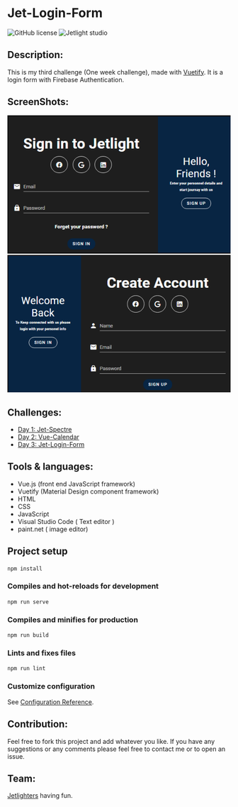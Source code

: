 # Jet-Login-Form

![GitHub license](https://img.shields.io/github/license/Mohammed-Benotmane/Tower-Defense-Game.svg)
![Jetlight studio](https://img.shields.io/badge/Made%20by-Jetlight%20studio-blue.svg?color=082544)

## Description:
This is my third challenge (One week challenge), made with [Vuetify](https://vuetifyjs.com/en/introduction/why-vuetify/). It is a login form with Firebase Authentication. 

## ScreenShots:

<img src="screenshots/1.png" />
<img src="screenshots/2.png" />

## Challenges:
* [Day 1: Jet-Spectre](https://github.com/Abir-Bouhriz/Spectre-Clone)
* [Day 2: Vue-Calendar](https://github.com/Abir-Bouhriz/Vue-Calender)
* [Day 3: Jet-Login-Form](https://github.com/Abir-Bouhriz/Jet-Login-Form)

## Tools & languages:
* Vue.js (front end JavaScript framework)
* Vuetify (Material Design component framework)
* HTML
* CSS
* JavaScript
* Visual Studio Code ( Text editor )
* paint.net ( image editor)


## Project setup
```
npm install
```

### Compiles and hot-reloads for development
```
npm run serve
```

### Compiles and minifies for production
```
npm run build
```

### Lints and fixes files
```
npm run lint
```

### Customize configuration
See [Configuration Reference](https://cli.vuejs.org/config/).

## Contribution:
Feel free to fork this project and add whatever you like. If you have any suggestions or any comments please feel free to contact me or to open an issue.

## Team:
[Jetlighters](https://github.com/JetLightStudio) having fun.

